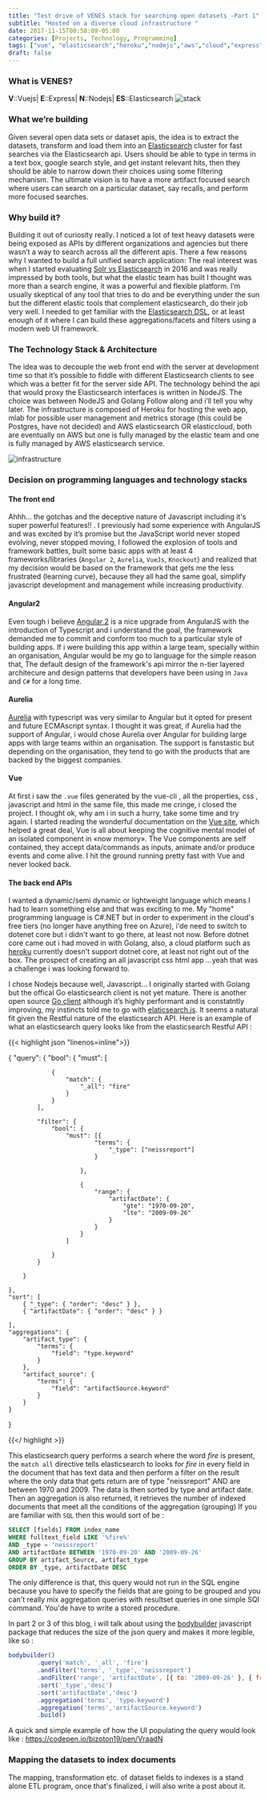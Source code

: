 ```yaml
---
title: "Test drive of VENES stack for searching open datasets -Part 1"
subtitle: "Hosted on a diverse cloud infrastructure "
date: 2017-11-15T00:58:09-05:00
categories: [Projects, Technology, Programming]
tags: ["vue", "elasticsearch","heroku","nodejs","aws","cloud","express"]
draft: false
---
```

### What is VENES?
**V**::Vuejs| 
**E**::Express| 
**N**::Nodejs|
**ES**::Elasticsearch
![stack](/img/venes.png)
### What we’re building
Given several open data sets or dataset apis, the idea is to extract the datasets, transform and load them into an [Elasticsearch](https://www.elastic.co/) cluster for fast searches via the Elasticsearch api. Users should be able to type in terms in a text box, google search style, and get instant relevant hits, then they should be able to narrow down their choices using some filtering mechanism. The ultimate vision is to have a more artifact focused search where users can search on a particular dataset, say recalls, and perform more focused searches.

### Why build it?
Building it out of curiosity really. I noticed a lot of text heavy datasets were being exposed as APIs by different organizations and agencies but there wasn’t a way to search across all the different apis. There a few reasons why I wanted to build a full unified search application:
The real interest was when I started evaluating [Solr vs Elasticsearch](https://logz.io/blog/solr-vs-elasticsearch/) in 2016 and was really impressed by both tools, but what the elastic team has built I thought was more than a search engine, it was a powerful and flexible platform. I’m usually skeptical of any tool that tries to do and be everything under the sun but the different elastic tools that complement elasticsearch, do their job very well. I needed to get familiar with the [Elasticsearch DSL](https://www.elastic.co/guide/en/elasticsearch/reference/current/query-filter-context.html), or at least enough of it where I can build these aggregations/facets and filters using a modern web UI framework.



### The Technology Stack & Architecture
The idea was to decouple the web front end with the server at development time so that it’s possible to fiddle with different Elasticsearch clients to see which was a better fit for the server side API. The technology behind the api that would proxy the Elasticsearch interfaces is written in NodeJS. The choice was between NodeJS and Golang Follow along and i’ll tell you why later.
The infrastructure is composed of Heroku for hosting the web app, mlab for possible user management and metrics storage (this could be Postgres, have not decided) and AWS elasticsearch OR elasticcloud, both are eventually on AWS but one is fully managed by the elastic team and one is fully managed by AWS elasticsearch service.

![infrastructure](/img/infra.png)



### Decision on programming languages and technology stacks

#### The front end
  Ahhh... the gotchas and the deceptive nature of Javascript including it's super powerful features!! . I previously had some experience with AngularJS and was excited by it’s promise but the JavaScript world never stoped evolving, never stopped moving, I followed the explosion of tools and framework battles, built some basic apps with at least 4 frameworks/libraries (`Angular 2`, `Aurelia`, `VueJs`, `Knockout`) and realized that my decision would be based on the framework that gets me the less frustrated (learning curve), because they all had the same goal, simplify javascript development and management while increasing productivity.

#### Angular2
Even tough i believe [Angular 2](https://angular.io/) is a nice upgrade from AngularJS with the introduction of Typescript and i understand the goal, the framework demanded me to commit and conform too much to a particular style of building apps. If i were building this app within a large team, specially within an organisation, Angular would be my go to language for the simple reason that, The default design of the framework's api mirror the n-tier layered architecure and design patterns that developers have been using in `Java` and `C#` for a long time.
#### Aurelia 
[Aurelia](http://aurelia.io/) with typescript was very similar to Angular but it opted for present and future ECMAscript syntax. I thought it was great, if Aurelia had the support of Angular, i would chose Aurelia over Angular for building large apps with large teams within an organisation. The support is fanstastic but depending on the organisation, they tend to go with the products that are backed by the biggest companies.
#### Vue
At first i saw the `.vue` files generated by the vue-cli , all the properties, css , javascript and html in the same file, this made me cringe, i closed the project. I thought ok, why am i in such a hurry, take some time and try again. I started reading the wonderful documentation on the [Vue site](https://vuejs.org/), which helped a great deal, Vue is all about keeping the cognitive mental model of an isolated component in «now memory». The Vue components are self contained, they accept data/commands as inputs, animate and/or produce events and come alive. I hit the ground running pretty fast with Vue and never looked back. 
#### The back end APIs
I wanted a dynamic/semi dynamic or lightweight language which means I had to learn something else and that was exciting to me.
My "home" programming language is C#.NET but in order to experiment in the cloud's free tiers (no longer have anything free on Azure), i'de need to switch to dotenet core but i didn't want to go there, at least not now. Before dotnet core came out i had moved in with Golang, also, a cloud platform such as [heroku](https://www.heroku.com/) currently doesn't support dotnet core, at least not right out of the box.
The prospect of creating an all javascript css html app ...yeah that was a challenge i was looking forward to.

I chose Nodejs because well, Javascript… I originally started with Golang but the offical Go elasticsearch client is not yet mature. There is another open source [Go client](http://olivere.gitub.io/elastic/) although it’s highly performant and is constatntly improving, my instincts told me to go with [elaticsearch.js](https://www.elastic.co/guide/en/elasticsearch/client/javascript-api/current/index.html). It seems a natural fit given the Restful nature of the elasticsearch API. Here is an example of what an elasticsearch query looks like from the elasticsearch Restful API :

{{< highlight json "linenos=inline">}}

{
    "query": {
        "bool": {
            "must": [

                {
                    "match": {
                        "_all": "fire"
                    }
                }
            ],

            "filter": {
                "bool": {
                    "must": [{
                            "terms": {
                                "_type": ["neissreport"]
                            }

                        },

                        {
                            "range": {
                                "artifactDate": {
                                    "gte": "1970-09-20",
                                    "lte": "2009-09-26"
                                }
                            }
                        }
                    ]

                }
            }

        }

    },
    "sort": [
        { "_type": { "order": "desc" } },
        { "artifactDate": { "order": "desc" } }

    ],
    "aggregations": {
        "artifact_type": {
            "terms": {
                "field": "type.keyword"
            }
        },
        "artifact_source": {
            "terms": {
                "field": "artifactSource.keyword"
            }
        }
    }


}

{{</ highlight >}}

This elasticsearch query performs a search where the word *fire* is present, the `match all` directive tells elasticsearch to looks for *fire* in every field in the document that has text data and then perform a filter on the result where the only data that gets return are of type "neissreport" AND are between 1970 and 2009. The data is then sorted by type and artifact date. Then an aggregation is also returned, it retrieves the number of indexed documents that meet all the conditions of the aggregation (grouping)
If you are familiar with `SQL` then this would sort of be :
```sql
SELECT [fields] FROM index_name 
WHERE fulltext_field LIKE '%fire%'
AND _type = 'neissreport'
AND artifactDate BETWEEN '1970-09-20' AND '2009-09-26'
GROUP BY artifact_Source, artifact_type
ORDER BY _type, artifactDate DESC
```
The only difference is that, this query would not run in the SQL engine because you have to specify the fields that are going to be grouped and you can't really mix aggregation queries with resultset queries in one simple SQl command. You'de have to write a stored procedure.

In part 2 or 3 of this blog, i will talk about using the [bodybuilder](http://bodybuilder.js.org/) javascript package that reduces the size of the json query and makes it more legible, like so :
```javascript
bodybuilder()
        .query('match', '_all', 'fire')
        .andFilter('terms', '_type', 'neissreport')
        .andFilter('range', 'artifactDate', [{ to: '2009-09-26' }, { from: '1970-09-20' }])
        .sort('_type','desc')
        .sort('artifactDate','desc')
        .aggregation('terms', 'type.keyword')
        .aggregation('terms','artifactSource.keyword')
        .build()
```
A quick and simple example of how the UI populating the query would look like : https://codepen.io/bizoton19/pen/VraadN

### Mapping the datasets to index documents
The mapping, transformation etc. of dataset fields to indexes is a stand alone ETL program, once that's finalized, i will also write a post about it.



